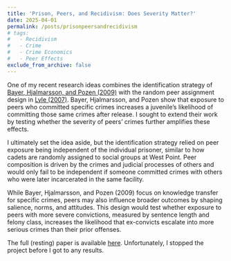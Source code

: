 ```yaml
---
title: 'Prison, Peers, and Recidivism: Does Severity Matter?'
date: 2025-04-01
permalink: /posts/prisonpeersandrecidivism
# tags:
#   - Recidivism
#   - Crime
#   - Crime Economics
#   - Peer Effects
exclude_from_archive: false
---
```


One of my recent research ideas combines the identification strategy of <a href="https://academic.oup.com/qje/article/124/1/105/1890328"> Bayer, Hjalmarsson, and Pozen (2009)</a> with the random peer assignment design in <a href="https://watermark02.silverchair.com/rest.89.2.289.pdf?token=AQECAHi208BE49Ooan9kkhW_Ercy7Dm3ZL_9Cf3qfKAc485ysgAAA0YwggNCBgkqhkiG9w0BBwagggMzMIIDLwIBADCCAygGCSqGSIb3DQEHATAeBglghkgBZQMEAS4wEQQMg2QLDeechi8QXue7AgEQgIIC-U4_RzAcq1v9p21fNG5jP7lXDXhFrbHdSPTf6QjE2dbhX8fH3Yj_rmk5HDFdWzWISm1pNn9ZVJe_45vQgz-TyxFdJrrgd7hJcuL5tOTVDhnb0iQT-07MuftE1h0LevGZha_CfAnfHsHlw_-K4PoNZYbY3hj77EyAiUbTqjPml2cduOgKIywLLDTupWlCVxkcID1gHz-j7EH7ix70N3THv0wyEcuSPhCKjSR2tSPILfHulkmncLoGvtEF7LRonALWYZXqR9isLA6Z0yHYN65d8UrNuFrsiKobNXSvdW5m2v8Jmu8BeSZb8A3aoItb-0WSAXNxBDmxmhtyUjC5ID6XbKiliy48rwvFYT3a77GcTarOC6PeDMpwBET8UvpAp8HHptqm_7wFO9f0qksDamdaIJBLi7qi-FfDvEZ3UsjcrjSevyRRMX8IY1qOLKH0uaMI-L_N4rO4oqHM9GR1PfeMBtWkLurukylaSTk90AbsN6RmfzY2_2bXELj529OchB0SDI0Lpw8Ou-g_xAQG_34TA_pzYw8i6vbr9w3ktP93ML61EXE4bbejMKmpAOFQs2bviWnEUAmdFxtIYJKzWltiDN_nC4_iVbH3XvXFIAib_AhytMrLerOfF88M2RGfIQGgdL0lo6SWF7OSzqPuM44qZ5kKS-aCncP9k2tLSfvyAIB0HJ6ZiU49Vs7dCxQCMCSL9Oa28kaFnOHD5F1sbYNh2D4H-jqM4a4FqUElDKCXVbD2MZtituMMRzfx8LHYjCUWRB3Q8vwqSTpuxc0H_zemt4iUpqS84jEsi1Ck26AJ3RoIT6lhcMW3WgejlnYQ05Mi_iJuiBw90_SFBitmroPMqkR_fppND6OpqH0eUqqsOWkf146yx-4HI-cckltVCLaRdLVdytbkKzsuRmKUT6QHZJf4LSQWr50IpN7xN1OJMysKhaBXRlWHiEcsAwmmZeonTzLD2qfTFhcDJS_0nQprVQGy8cSxnnurmlcCsid9z3PP1zEqIVojkcKb"> Lyle (2007)</a>. Bayer, Hjalmarsson, and Pozen show that exposure to peers who committed specific crimes increases a juvenile’s likelihood of committing those same crimes after release. I sought to extend their work by testing whether the severity of peers’ crimes further amplifies these effects.

I ultimately set the idea aside, but the identification strategy relied on peer exposure being independent of the individual prisoner, similar to how cadets are randomly assigned to social groups at West Point. Peer composition is driven by the crimes and judicial processes of others and would only fail to be independent if someone committed crimes with others who were later incarcerated in the same facility.

While Bayer, Hjalmarsson, and Pozen (2009) focus on knowledge transfer for specific crimes, peers may also influence broader outcomes by shaping salience, norms, and attitudes. This design would test whether exposure to peers with more severe convictions, measured by sentence length and felony class, increases the likelihood that ex-convicts escalate into more serious crimes than their prior offenses.

The full (resting) paper is available <a href="https://colin-p-adams.github.io/papers/prisonpeersandrecidivism.pdf"> here</a>. Unfortunately, I stopped the project before I got to any results.
